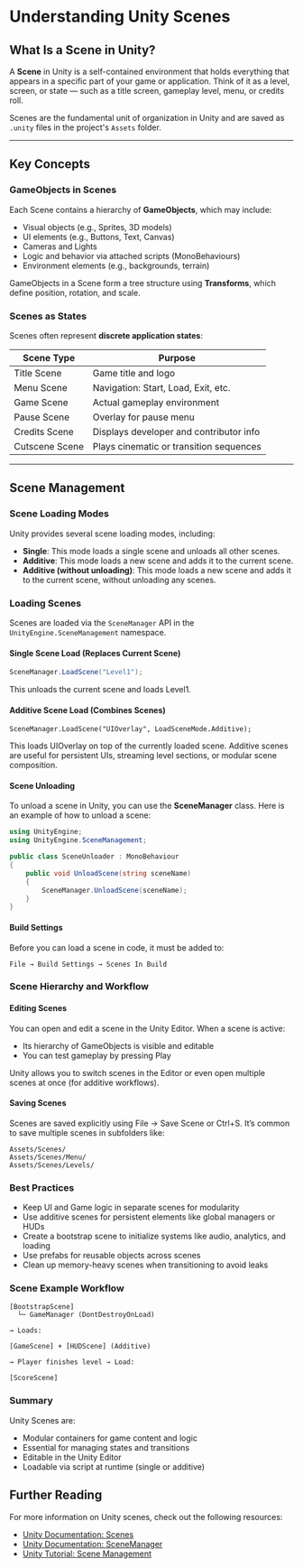# Understanding Unity Scenes

## What Is a Scene in Unity?

A **Scene** in Unity is a self-contained environment that holds everything that appears in a specific part of your game or application. Think of it as a level, screen, or state — such as a title screen, gameplay level, menu, or credits roll.

Scenes are the fundamental unit of organization in Unity and are saved as `.unity` files in the project's `Assets` folder.

---

## Key Concepts

### GameObjects in Scenes

Each Scene contains a hierarchy of **GameObjects**, which may include:

- Visual objects (e.g., Sprites, 3D models)
- UI elements (e.g., Buttons, Text, Canvas)
- Cameras and Lights
- Logic and behavior via attached scripts (MonoBehaviours)
- Environment elements (e.g., backgrounds, terrain)

GameObjects in a Scene form a tree structure using **Transforms**, which define position, rotation, and scale.

### Scenes as States

Scenes often represent **discrete application states**:

| Scene Type       | Purpose                                   |
|------------------|--------------------------------------------|
| Title Scene      | Game title and logo                       |
| Menu Scene       | Navigation: Start, Load, Exit, etc.       |
| Game Scene       | Actual gameplay environment               |
| Pause Scene      | Overlay for pause menu                    |
| Credits Scene    | Displays developer and contributor info   |
| Cutscene Scene   | Plays cinematic or transition sequences   |

---

## Scene Management

### Scene Loading Modes

Unity provides several scene loading modes, including:

* **Single**: This mode loads a single scene and unloads all other scenes.
* **Additive**: This mode loads a new scene and adds it to the current scene.
* **Additive (without unloading)**: This mode loads a new scene and adds it to the current scene, without unloading any scenes.


### Loading Scenes

Scenes are loaded via the `SceneManager` API in the `UnityEngine.SceneManagement` namespace.

#### Single Scene Load (Replaces Current Scene)

```csharp
SceneManager.LoadScene("Level1");
```

This unloads the current scene and loads Level1.

#### Additive Scene Load (Combines Scenes)
```
SceneManager.LoadScene("UIOverlay", LoadSceneMode.Additive);
```

This loads UIOverlay on top of the currently loaded scene. Additive scenes are useful for persistent UIs, streaming level sections, or modular scene composition.

#### Scene Unloading

To unload a scene in Unity, you can use the **SceneManager** class. Here is an example of how to unload a scene:
```csharp
using UnityEngine;
using UnityEngine.SceneManagement;

public class SceneUnloader : MonoBehaviour
{
    public void UnloadScene(string sceneName)
    {
        SceneManager.UnloadScene(sceneName);
    }
}
```


#### Build Settings
Before you can load a scene in code, it must be added to:
```
File → Build Settings → Scenes In Build
```

### Scene Hierarchy and Workflow

#### Editing Scenes

You can open and edit a scene in the Unity Editor. When a scene is active:
* Its hierarchy of GameObjects is visible and editable
* You can test gameplay by pressing Play

Unity allows you to switch scenes in the Editor or even open multiple scenes at once (for additive workflows).

#### Saving Scenes

Scenes are saved explicitly using File → Save Scene or Ctrl+S. It’s common to save multiple scenes in subfolders like:
```
Assets/Scenes/
Assets/Scenes/Menu/
Assets/Scenes/Levels/
```

### Best Practices
* Keep UI and Game logic in separate scenes for modularity
* Use additive scenes for persistent elements like global managers or HUDs
* Create a bootstrap scene to initialize systems like audio, analytics, and loading
* Use prefabs for reusable objects across scenes
* Clean up memory-heavy scenes when transitioning to avoid leaks

### Scene Example Workflow
```
[BootstrapScene]
  └─ GameManager (DontDestroyOnLoad)

→ Loads:

[GameScene] + [HUDScene] (Additive)

→ Player finishes level → Load:

[ScoreScene]
```

### Summary
Unity Scenes are:
* Modular containers for game content and logic
* Essential for managing states and transitions
* Editable in the Unity Editor
* Loadable via script at runtime (single or additive)


## Further Reading

For more information on Unity scenes, check out the following resources:

* [Unity Documentation: Scenes](https://docs.unity3d.com/Manual/Scenes.html)
* [Unity Documentation: SceneManager](https://docs.unity3d.com/ScriptReference/SceneManagement.SceneManager.html)
* [Unity Tutorial: Scene Management](https://unity3d.com/learn/tutorials/topics/interface-essentials/scene-management)


